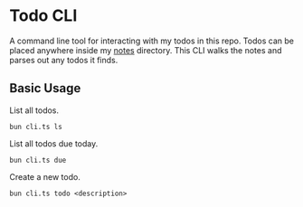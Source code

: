 # Todo CLI

A command line tool for interacting with my todos in this repo. Todos can be placed anywhere inside my [notes](/data/) directory. This CLI walks the notes and parses out any todos it finds.

## Basic Usage

List all todos.

```
bun cli.ts ls
```

List all todos due today.

```
bun cli.ts due
```

Create a new todo.

```
bun cli.ts todo <description>
```


